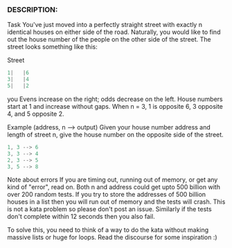 ### DESCRIPTION:
Task
You've just moved into a perfectly straight street with exactly n identical houses on either side of the road. Naturally, you would like to find out the house number of the people on the other side of the street. The street looks something like this:

Street
```js
1|   |6
3|   |4
5|   |2
```
  you
Evens increase on the right; odds decrease on the left. House numbers start at 1 and increase without gaps. When n = 3, 1 is opposite 6, 3 opposite 4, and 5 opposite 2.

Example (address, n --> output)
Given your house number address and length of street n, give the house number on the opposite side of the street.
```js
1, 3 --> 6
3, 3 --> 4
2, 3 --> 5
3, 5 --> 8
```
Note about errors
If you are timing out, running out of memory, or get any kind of "error", read on. Both n and address could get upto 500 billion with over 200 random tests. If you try to store the addresses of 500 billion houses in a list then you will run out of memory and the tests will crash. This is not a kata problem so please don't post an issue. Similarly if the tests don't complete within 12 seconds then you also fail.

To solve this, you need to think of a way to do the kata without making massive lists or huge for loops. Read the discourse for some inspiration :)